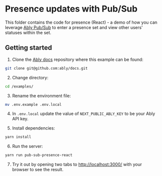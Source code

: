 # Presence updates with Pub/Sub

This folder contains the code for presence (React) - a demo of how you can leverage [Ably Pub/Sub](https://ably.com/docs/products/channels) to enter a presence set and view other users' statuses within the set.

## Getting started

1. Clone the [Ably docs](https://github.com/ably/docs) repository where this example can be found:

```sh
git clone git@github.com:ably/docs.git
```

2. Change directory:

```sh
cd /examples/
```

3. Rename the environment file:

```sh
mv .env.example .env.local
```

4. In `.env.local` update the value of `NEXT_PUBLIC_ABLY_KEY` to be your Ably API key.

5. Install dependencies:

```sh
yarn install
```

6. Run the server:

```sh
yarn run pub-sub-presence-react
```

7. Try it out by opening two tabs to [http://localhost:3000/](http://localhost:3000/) with your browser to see the result.
